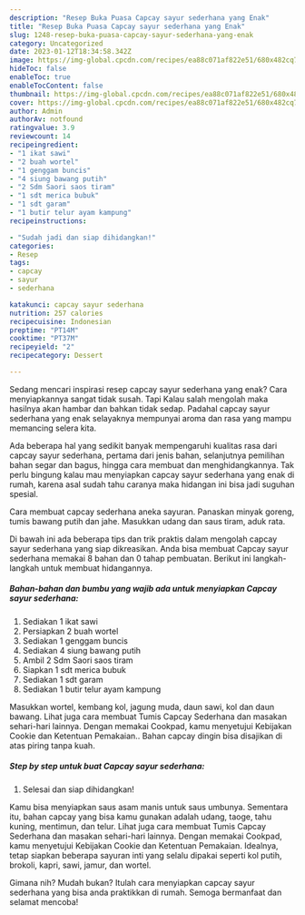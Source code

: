 ```yaml
---
description: "Resep Buka Puasa Capcay sayur sederhana yang Enak"
title: "Resep Buka Puasa Capcay sayur sederhana yang Enak"
slug: 1248-resep-buka-puasa-capcay-sayur-sederhana-yang-enak
category: Uncategorized
date: 2023-01-12T18:34:58.342Z
image: https://img-global.cpcdn.com/recipes/ea88c071af822e51/680x482cq70/capcay-sayur-sederhana-foto-resep-utama.jpg
hideToc: false
enableToc: true
enableTocContent: false
thumbnail: https://img-global.cpcdn.com/recipes/ea88c071af822e51/680x482cq70/capcay-sayur-sederhana-foto-resep-utama.jpg
cover: https://img-global.cpcdn.com/recipes/ea88c071af822e51/680x482cq70/capcay-sayur-sederhana-foto-resep-utama.jpg
author: Admin
authorAv: notfound
ratingvalue: 3.9
reviewcount: 14
recipeingredient:
- "1 ikat sawi"
- "2 buah wortel"
- "1 genggam buncis"
- "4 siung bawang putih"
- "2 Sdm Saori saos tiram"
- "1 sdt merica bubuk"
- "1 sdt garam"
- "1 butir telur ayam kampung"
recipeinstructions:

- "Sudah jadi dan siap dihidangkan!"
categories:
- Resep
tags:
- capcay
- sayur
- sederhana

katakunci: capcay sayur sederhana 
nutrition: 257 calories
recipecuisine: Indonesian
preptime: "PT14M"
cooktime: "PT37M"
recipeyield: "2"
recipecategory: Dessert

---
```



Sedang mencari inspirasi resep capcay sayur sederhana yang enak? Cara menyiapkannya sangat tidak susah. Tapi Kalau salah mengolah maka hasilnya akan hambar dan bahkan tidak sedap. Padahal capcay sayur sederhana yang enak selayaknya mempunyai aroma dan rasa yang mampu memancing selera kita.


Ada beberapa hal yang sedikit banyak mempengaruhi kualitas rasa dari capcay sayur sederhana, pertama dari jenis bahan, selanjutnya pemilihan bahan segar dan bagus, hingga cara membuat dan menghidangkannya. Tak perlu bingung kalau mau menyiapkan capcay sayur sederhana yang enak di rumah, karena asal sudah tahu caranya maka hidangan ini bisa jadi suguhan spesial.

Cara membuat capcay sederhana aneka sayuran. Panaskan minyak goreng, tumis bawang putih dan jahe. Masukkan udang dan saus tiram, aduk rata.


Di bawah ini ada beberapa tips dan trik praktis dalam mengolah capcay sayur sederhana yang siap dikreasikan. Anda bisa membuat Capcay sayur sederhana memakai 8 bahan dan 0 tahap pembuatan. Berikut ini langkah-langkah untuk membuat hidangannya.

<!--inarticleads1-->

##### Bahan-bahan dan bumbu yang wajib ada untuk menyiapkan Capcay sayur sederhana:

1. Sediakan 1 ikat sawi
1. Persiapkan 2 buah wortel
1. Sediakan 1 genggam buncis
1. Sediakan 4 siung bawang putih
1. Ambil 2 Sdm Saori saos tiram
1. Siapkan 1 sdt merica bubuk
1. Sediakan 1 sdt garam
1. Sediakan 1 butir telur ayam kampung


Masukkan wortel, kembang kol, jagung muda, daun sawi, kol dan daun bawang. Lihat juga cara membuat Tumis Capcay Sederhana dan masakan sehari-hari lainnya. Dengan memakai Cookpad, kamu menyetujui Kebijakan Cookie dan Ketentuan Pemakaian.. Bahan capcay dingin bisa disajikan di atas piring tanpa kuah. 

<!--inarticleads2-->

##### Step by step untuk buat Capcay sayur sederhana:


1. Selesai dan siap dihidangkan!

Kamu bisa menyiapkan saus asam manis untuk saus umbunya. Sementara itu, bahan capcay yang bisa kamu gunakan adalah udang, taoge, tahu kuning, mentimun, dan telur. Lihat juga cara membuat Tumis Capcay Sederhana dan masakan sehari-hari lainnya. Dengan memakai Cookpad, kamu menyetujui Kebijakan Cookie dan Ketentuan Pemakaian. Idealnya, tetap siapkan beberapa sayuran inti yang selalu dipakai seperti kol putih, brokoli, kapri, sawi, jamur, dan wortel. 

Gimana nih? Mudah bukan? Itulah cara menyiapkan capcay sayur sederhana yang bisa anda praktikkan di rumah. Semoga bermanfaat dan selamat mencoba!
